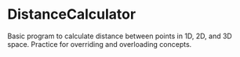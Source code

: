 # DistanceCalculator
 Basic program to calculate distance between points in 1D, 2D, and 3D space. Practice for overriding and overloading concepts.
